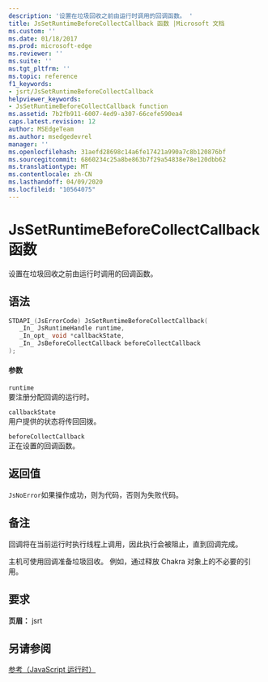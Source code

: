 ```yaml
---
description: '设置在垃圾回收之前由运行时调用的回调函数。 '
title: JsSetRuntimeBeforeCollectCallback 函数 |Microsoft 文档
ms.custom: ''
ms.date: 01/18/2017
ms.prod: microsoft-edge
ms.reviewer: ''
ms.suite: ''
ms.tgt_pltfrm: ''
ms.topic: reference
f1_keywords:
- jsrt/JsSetRuntimeBeforeCollectCallback
helpviewer_keywords:
- JsSetRuntimeBeforeCollectCallback function
ms.assetid: 7b2fb911-6007-4ed9-a307-66cefe590ea4
caps.latest.revision: 12
author: MSEdgeTeam
ms.author: msedgedevrel
manager: ''
ms.openlocfilehash: 31aefd28698c14a6fe17421a990a7c8b120876bf
ms.sourcegitcommit: 6860234c25a8be863b7f29a54838e78e120dbb62
ms.translationtype: MT
ms.contentlocale: zh-CN
ms.lasthandoff: 04/09/2020
ms.locfileid: "10564075"
---
```

# JsSetRuntimeBeforeCollectCallback 函数
设置在垃圾回收之前由运行时调用的回调函数。  
  
## 语法  
  
```cpp  
STDAPI_(JsErrorCode) JsSetRuntimeBeforeCollectCallback(  
   _In_ JsRuntimeHandle runtime,  
   _In_opt_ void *callbackState,  
   _In_ JsBeforeCollectCallback beforeCollectCallback  
);  
```  
  
#### 参数  
 `runtime`  
 要注册分配回调的运行时。  
  
 `callbackState`  
 用户提供的状态将传回回拨。  
  
 `beforeCollectCallback`  
 正在设置的回调函数。  
  
## 返回值  
 `JsNoError`如果操作成功，则为代码，否则为失败代码。  
  
## 备注  
 回调将在当前运行时执行线程上调用，因此执行会被阻止，直到回调完成。  
  
 主机可使用回调准备垃圾回收。 例如，通过释放 Chakra 对象上的不必要的引用。  
  
## 要求  
 **页眉：** jsrt  
  
## 另请参阅  
 [参考（JavaScript 运行时）](../chakra-hosting/reference-javascript-runtime.md)